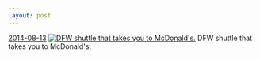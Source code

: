 ```yaml
---
layout: post
---
```


<p>
  <time><a href="/353">2014-08-13</a></time>
  <a href="/353"><img src="{{ site.assets_url }}/353-640.jpg" srcset="{{ site.assets_url }}/353-1280.jpg 1280w, {{ site.assets_url }}/353-960.jpg 960w, {{ site.assets_url }}/353-640.jpg 640w, {{ site.assets_url }}/353-320.jpg 320w" sizes="(min-width: 700px) 50vw, calc(100vw - 2rem)" alt="DFW shuttle that takes you to McDonald's." /></a>
  <span>DFW shuttle that takes you to McDonald's.</span>
</p>
